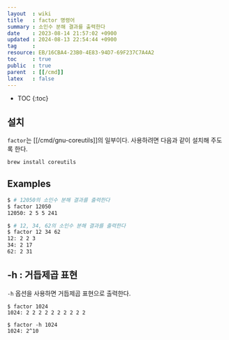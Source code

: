 ```yaml
---
layout  : wiki
title   : factor 명령어
summary : 소인수 분해 결과를 출력한다
date    : 2023-08-14 21:57:02 +0900
updated : 2024-08-13 22:54:44 +0900
tag     : 
resource: EB/16CBA4-23B0-4E83-94D7-69F237C7A4A2
toc     : true
public  : true
parent  : [[/cmd]]
latex   : false
---
```

* TOC
{:toc}

## 설치

`factor`는 [[/cmd/gnu-coreutils]]의 일부이다. 사용하려면 다음과 같이 설치해 주도록 한다.

```bash
brew install coreutils
```

## Examples

```bash
$ # 12050의 소인수 분해 결과를 출력한다
$ factor 12050
12050: 2 5 5 241

$ # 12, 34, 62의 소인수 분해 결과를 출력한다
$ factor 12 34 62
12: 2 2 3
34: 2 17
62: 2 31
```

## -h : 거듭제곱 표현

`-h` 옵션을 사용하면 거듭제곱 표현으로 출력한다.

```
$ factor 1024
1024: 2 2 2 2 2 2 2 2 2 2

$ factor -h 1024
1024: 2^10
```

